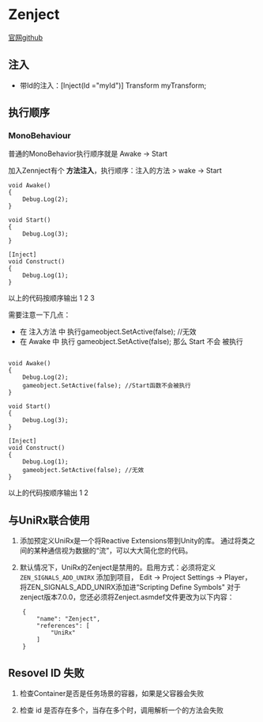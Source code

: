 # Zenject

[官网github](https://github.com/modesttree/Zenject)

## 注入

- 带Id的注入：[Inject(Id ="myId")] Transform myTransform;


## 执行顺序

### MonoBehaviour

普通的MonoBehavior执行顺序就是 Awake -> Start

加入Zennject有个 **方法注入**，执行顺序：注入的方法 > wake -> Start

```
void Awake()
{
    Debug.Log(2);    
}

void Start()
{
    Debug.Log(3);  
}

[Inject]
void Construct()
{
    Debug.Log(1);
}

```

以上的代码按顺序输出 1 2 3

需要注意一下几点：

- 在 注入方法 中 执行gameobject.SetActive(false); //无效
- 在 Awake 中 执行 gameobject.SetActive(false); 那么 Start 不会 被执行

```

void Awake()
{
    Debug.Log(2);   
    gameobject.SetActive(false); //Start函数不会被执行     
}

void Start()
{
    Debug.Log(3);  
}

[Inject]
void Construct()
{
    Debug.Log(1);
    gameobject.SetActive(false); //无效
}

```

以上的代码按顺序输出 1 2

## 与UniRx联合使用

1. 添加预定义UniRx是一个将Reactive Extensions带到Unity的库。 通过将类之间的某种通信视为数据的“流”，可以大大简化您的代码。

2. 默认情况下，UniRx的Zenject是禁用的。启用方式：必须将定义`ZEN_SIGNALS_ADD_UNIRX` 添加到项目， Edit -> Project Settings -> Player，将ZEN_SIGNALS_ADD_UNIRX添加进“Scripting Define Symbols"
对于zenject版本7.0.0，您还必须将Zenject.asmdef文件更改为以下内容：

```
    {
        "name": "Zenject",
        "references": [
            "UniRx"
        ]
    }

```

## Resovel ID 失败

1. 检查Container是否是任务场景的容器，如果是父容器会失败

2. 检查 id 是否存在多个，当存在多个时，调用解析一个的方法会失败






